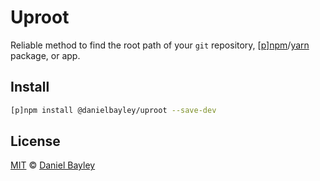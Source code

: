 Uproot
======
Reliable method to find the root path of your `git` repository,
\[[p][pnpm]\][npm]/[yarn] package, or app.

## Install
~~~ sh
[p]npm install @danielbayley/uproot --save-dev
~~~

License
-------
[MIT] © [Daniel Bayley]

[MIT]:              LICENSE.md
[Daniel Bayley]:    https://github.com/danielbayley

[npm]:              https://npmjs.com
[pnpm]:             https://pnpm.io
[yarn]:             https://yarnpkg.com
